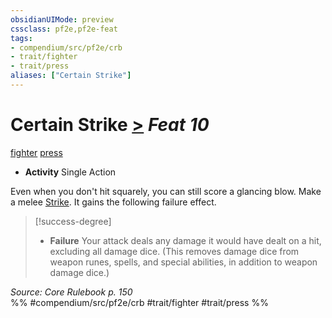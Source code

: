 ```yaml
---
obsidianUIMode: preview
cssclass: pf2e,pf2e-feat
tags:
- compendium/src/pf2e/crb
- trait/fighter
- trait/press
aliases: ["Certain Strike"]
---
```

# Certain Strike  [>](/rules/core-rulebook/chapter-9-playing-the-game.md#Actions "Single Action") *Feat 10*  
[fighter](/rules/traits/fighter.md)  [press](/rules/traits/press.md)  

- **Activity** Single Action

Even when you don't hit squarely, you can still score a glancing blow. Make a melee [Strike](/rules/actions/strike.md). It gains the following failure effect.

> [!success-degree] 
> - **Failure** Your attack deals any damage it would have dealt on a hit, excluding all damage dice. (This removes damage dice from weapon runes, spells, and special abilities, in addition to weapon damage dice.)

*Source: Core Rulebook p. 150*  
%% #compendium/src/pf2e/crb #trait/fighter #trait/press %%